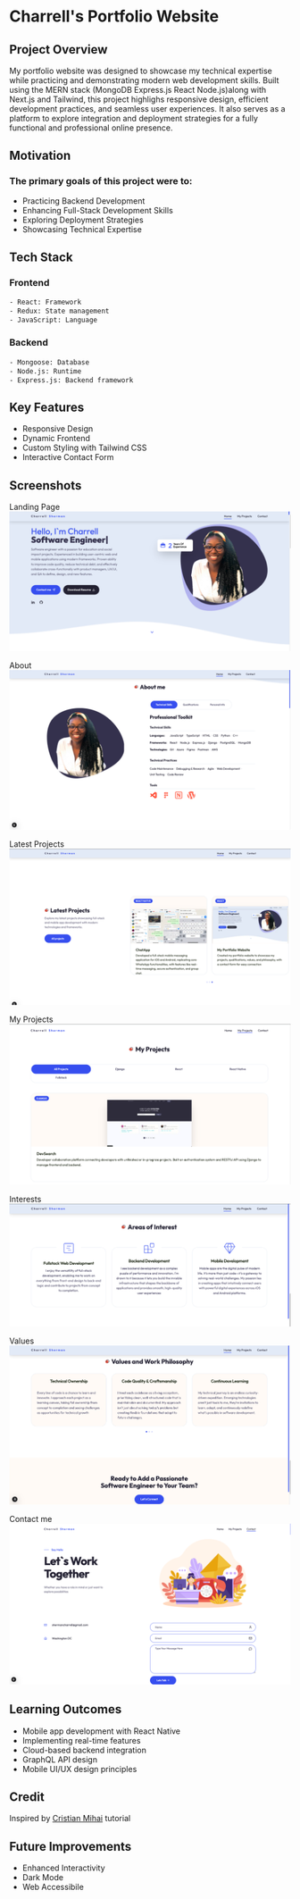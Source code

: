 # Charrell's Portfolio Website

## Project Overview

My portfolio website was designed to showcase my technical expertise while practicing and demonstrating modern web development skills. Built using the MERN stack (MongoDB Express.js React Node.js)along with Next.js and Tailwind, this project highlighs responsive design, efficient development practices, and seamless user experiences. It also serves as a platform to explore integration and deployment strategies for a fully functional and professional online presence.

## Motivation

### The primary goals of this project were to:

- Practicing Backend Development
- Enhancing Full-Stack Development Skills
- Exploring Deployment Strategies
- Showcasing Technical Expertise

## Tech Stack

### Frontend

    - React: Framework
    - Redux: State management
    - JavaScript: Language

### Backend

    - Mongoose: Database
    - Node.js: Runtime
    - Express.js: Backend framework

## Key Features

- Responsive Design
- Dynamic Frontend
- Custom Styling with Tailwind CSS
- Interactive Contact Form

## Screenshots

Landing Page
<img src="./public/ui_photos/Landing.png">

About
<img src="./public/ui_photos/About.png">

Latest Projects
<img src="./public/ui_photos/LatestProjects.png">

My Projects
<img src="./public/ui_photos/MyProjects.png">

Interests
<img src="./public/ui_photos/Interests.png">

Values
<img src="./public/ui_photos/Values.png">

Contact me
<img src="./public/ui_photos/Contact.png">

## Learning Outcomes

- Mobile app development with React Native
- Implementing real-time features
- Cloud-based backend integration
- GraphQL API design
- Mobile UI/UX design principles

## Credit

Inspired by [Cristian Mihai](https://www.youtube.com/watch?v=Rew98iFupBM) tutorial

## Future Improvements

- Enhanced Interactivity
- Dark Mode
- Web Accessibile
